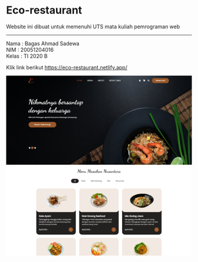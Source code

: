 # Eco-restaurant
Website ini dibuat untuk memenuhi UTS mata kuliah pemrograman web

-------------------------------------------------------------------------------------------------------
Nama  : Bagas Ahmad Sadewa <br>
NIM   : 20051204016 <br>
Kelas : TI 2020 B <br>

Klik link berikut
https://eco-restaurant.netlify.app/

![ss-web1.png]( https://github.com/Bagasahmd/Eco-restaurant/blob/main/images/ss-web1.png )
![ss-web2.png]( https://github.com/Bagasahmd/Eco-restaurant/blob/main/images/ss-web2.png )
